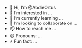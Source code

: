 - 👋 Hi, I’m @AbdieOrtus
- 👀 I’m interested in ...
- 🌱 I’m currently learning ...
- 💞️ I’m looking to collaborate on ...
- 📫 How to reach me ...
- 😄 Pronouns: ...
- ⚡ Fun fact: ...

<!---
AbdieOrtus/AbdieOrtus is a ✨ special ✨ repository because its `README.md` (this file) appears on your GitHub profile.
You can click the Preview link to take a look at your changes.
--->
